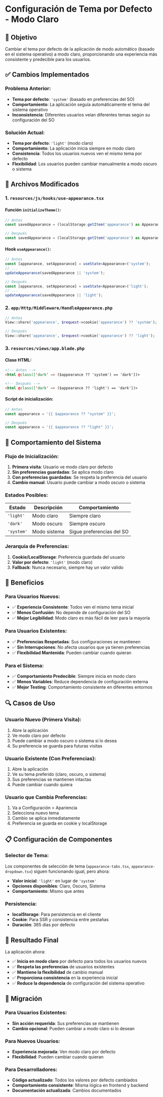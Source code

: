 # Configuración de Tema por Defecto - Modo Claro

## 🎯 Objetivo

Cambiar el tema por defecto de la aplicación de modo automático (basado en el sistema operativo) a modo claro, proporcionando una experiencia más consistente y predecible para los usuarios.

## ✅ Cambios Implementados

### **Problema Anterior:**
- **Tema por defecto**: `'system'` (basado en preferencias del SO)
- **Comportamiento**: La aplicación seguía automáticamente el tema del sistema operativo
- **Inconsistencia**: Diferentes usuarios veían diferentes temas según su configuración del SO

### **Solución Actual:**
- **Tema por defecto**: `'light'` (modo claro)
- **Comportamiento**: La aplicación inicia siempre en modo claro
- **Consistencia**: Todos los usuarios nuevos ven el mismo tema por defecto
- **Flexibilidad**: Los usuarios pueden cambiar manualmente a modo oscuro o sistema

## 🔧 Archivos Modificados

### **1. `resources/js/hooks/use-appearance.tsx`**

#### **Función `initializeTheme()`:**
```typescript
// Antes
const savedAppearance = (localStorage.getItem('appearance') as Appearance) || 'system';

// Después
const savedAppearance = (localStorage.getItem('appearance') as Appearance) || 'light';
```

#### **Hook `useAppearance()`:**
```typescript
// Antes
const [appearance, setAppearance] = useState<Appearance>('system');
// ...
updateAppearance(savedAppearance || 'system');

// Después
const [appearance, setAppearance] = useState<Appearance>('light');
// ...
updateAppearance(savedAppearance || 'light');
```

### **2. `app/Http/Middleware/HandleAppearance.php`**

```php
// Antes
View::share('appearance', $request->cookie('appearance') ?? 'system');

// Después
View::share('appearance', $request->cookie('appearance') ?? 'light');
```

### **3. `resources/views/app.blade.php`**

#### **Clase HTML:**
```html
<!-- Antes -->
<html @class(['dark' => ($appearance ?? 'system') == 'dark'])>

<!-- Después -->
<html @class(['dark' => ($appearance ?? 'light') == 'dark'])>
```

#### **Script de inicialización:**
```javascript
// Antes
const appearance = '{{ $appearance ?? "system" }}';

// Después
const appearance = '{{ $appearance ?? "light" }}';
```

## 🎨 Comportamiento del Sistema

### **Flujo de Inicialización:**

1. **Primera visita**: Usuario ve modo claro por defecto
2. **Sin preferencias guardadas**: Se aplica modo claro
3. **Con preferencias guardadas**: Se respeta la preferencia del usuario
4. **Cambio manual**: Usuario puede cambiar a modo oscuro o sistema

### **Estados Posibles:**

| Estado | Descripción | Comportamiento |
|--------|-------------|----------------|
| `'light'` | Modo claro | Siempre claro |
| `'dark'` | Modo oscuro | Siempre oscuro |
| `'system'` | Modo sistema | Sigue preferencias del SO |

### **Jerarquía de Preferencias:**

1. **Cookie/LocalStorage**: Preferencia guardada del usuario
2. **Valor por defecto**: `'light'` (modo claro)
3. **Fallback**: Nunca necesario, siempre hay un valor válido

## 🚀 Beneficios

### **Para Usuarios Nuevos:**
- ✅ **Experiencia Consistente**: Todos ven el mismo tema inicial
- ✅ **Menos Confusión**: No depende de configuración del SO
- ✅ **Mejor Legibilidad**: Modo claro es más fácil de leer para la mayoría

### **Para Usuarios Existentes:**
- ✅ **Preferencias Respetadas**: Sus configuraciones se mantienen
- ✅ **Sin Interrupciones**: No afecta usuarios que ya tienen preferencias
- ✅ **Flexibilidad Mantenida**: Pueden cambiar cuando quieran

### **Para el Sistema:**
- ✅ **Comportamiento Predecible**: Siempre inicia en modo claro
- ✅ **Menos Variables**: Reduce dependencia de configuración externa
- ✅ **Mejor Testing**: Comportamiento consistente en diferentes entornos

## 🔍 Casos de Uso

### **Usuario Nuevo (Primera Visita):**
1. Abre la aplicación
2. Ve modo claro por defecto
3. Puede cambiar a modo oscuro o sistema si lo desea
4. Su preferencia se guarda para futuras visitas

### **Usuario Existente (Con Preferencias):**
1. Abre la aplicación
2. Ve su tema preferido (claro, oscuro, o sistema)
3. Sus preferencias se mantienen intactas
4. Puede cambiar cuando quiera

### **Usuario que Cambia Preferencias:**
1. Va a Configuración > Apariencia
2. Selecciona nuevo tema
3. Cambio se aplica inmediatamente
4. Preferencia se guarda en cookie y localStorage

## 📋 Configuración de Componentes

### **Selector de Tema:**
Los componentes de selección de tema (`appearance-tabs.tsx`, `appearance-dropdown.tsx`) siguen funcionando igual, pero ahora:
- **Valor inicial**: `'light'` en lugar de `'system'`
- **Opciones disponibles**: Claro, Oscuro, Sistema
- **Comportamiento**: Mismo que antes

### **Persistencia:**
- **localStorage**: Para persistencia en el cliente
- **Cookie**: Para SSR y consistencia entre pestañas
- **Duración**: 365 días por defecto

## 🎯 Resultado Final

La aplicación ahora:
- ✅ **Inicia en modo claro** por defecto para todos los usuarios nuevos
- ✅ **Respeta las preferencias** de usuarios existentes
- ✅ **Mantiene la flexibilidad** de cambio manual
- ✅ **Proporciona consistencia** en la experiencia inicial
- ✅ **Reduce la dependencia** de configuración del sistema operativo

## 🔄 Migración

### **Para Usuarios Existentes:**
- **Sin acción requerida**: Sus preferencias se mantienen
- **Cambio opcional**: Pueden cambiar a modo claro si lo desean

### **Para Nuevos Usuarios:**
- **Experiencia mejorada**: Ven modo claro por defecto
- **Flexibilidad**: Pueden cambiar cuando quieran

### **Para Desarrolladores:**
- **Código actualizado**: Todos los valores por defecto cambiados
- **Comportamiento consistente**: Misma lógica en frontend y backend
- **Documentación actualizada**: Cambios documentados

